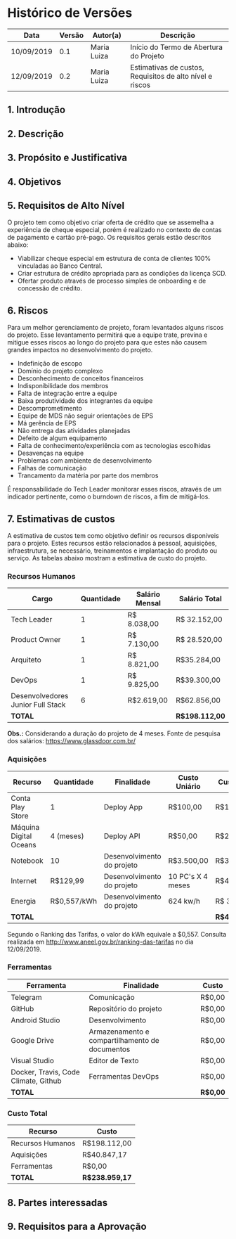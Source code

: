 # Histórico de Versões

| Data | Versão | Autor(a) | Descrição |
| - | - | - | - |
| 10/09/2019 | 0.1 |Maria Luiza | Início do Termo de Abertura do Projeto |
| 12/09/2019 | 0.2 |Maria Luiza | Estimativas de custos, Requisitos de alto nível e riscos |

## 1. Introdução 

## 2. Descrição 

## 3. Propósito e Justificativa 

## 4. Objetivos 


## 5. Requisitos de Alto Nível 
O projeto tem como objetivo criar oferta de crédito que se assemelha a experiência de cheque especial, porém é realizado no contexto de contas de pagamento e cartão pré-pago. Os requisitos gerais estão descritos abaixo: 

* Viabilizar cheque especial em estrutura de conta de clientes 100% vinculadas ao Banco Central.
* Criar estrutura de crédito apropriada para as condições da licença SCD.
* Ofertar produto através de processo simples de onboarding e de concessão de crédito.


## 6. Riscos 

Para um melhor gerenciamento de projeto, foram levantados alguns riscos do projeto. Esse levantamento permitirá que a equipe trate, previna e mitigue esses riscos ao longo do projeto para que estes não causem grandes impactos no desenvolvimento do projeto. 

* Indefinição de escopo
* Domínio do projeto complexo
* Desconhecimento de conceitos financeiros
* Indisponibilidade dos membros
* Falta de integração entre a equipe
* Baixa produtividade dos integrantes da equipe
* Descomprometimento
* Equipe de MDS não seguir orientações de EPS
* Má gerência de EPS
* Não entrega das atividades planejadas
* Defeito de algum equipamento
* Falta de conhecimento/experiência com as tecnologias escolhidas
* Desavenças na equipe
* Problemas com ambiente de desenvolvimento
* Falhas de comunicação
* Trancamento da matéria por parte dos membros

É responsabilidade do Tech Leader monitorar esses riscos, através de um indicador pertinente, como o burndown de riscos, a fim de mitigá-los. 


## 7. Estimativas de custos  
A estimativa de custos tem como objetivo definir os recursos disponíveis para o projeto. Estes recursos estão relacionados à pessoal, aquisições, infraestrutura, se necessário,  treinamentos e implantação do produto ou serviço. As tabelas abaixo mostram a estimativa de custo do projeto. 



### Recursos Humanos

| Cargo | Quantidade | Salário Mensal | Salário Total |
| - | -  | - | - | 
| Tech Leader | 1  | R$ 8.038,00 | R$ 32.152,00 |
| Product Owner | 1  | R$ 7.130,00 | R$ 28.520,00 |
| Arquiteto | 1  | R$ 8.821,00 | R$35.284,00 | 
| DevOps | 1  | R$ 9.825,00 | R$39.300,00 |
| Desenvolvedores Junior Full Stack | 6  | R$2.619,00 | R$62.856,00 |
|**TOTAL**|||**R$198.112,00**|

**Obs.:** Considerando a duração do projeto de 4 meses. Fonte de pesquisa dos salários: https://www.glassdoor.com.br/

### Aquisições

| Recurso | Quantidade | Finalidade | Custo Uniário | Custo Total |
| - | -  | - | - | - | 
| Conta Play Store | 1  | Deploy App | R$100,00 |  R$100,00 |
| Máquina Digital Oceans | 4 (meses)  | Deploy API |  R$50,00 | R$200,00 |
| Notebook | 10  | Desenvolvimento do projeto | R$3.500,00 | R$35.000,00
| Internet | R$129,99  | Desenvolvimento do projeto | 10 PC's X 4 meses | R$4.199,60
| Energia | R$0,557/kWh  | Desenvolvimento do projeto | 624 kw/h | R$ 347,57
|**TOTAL**||||**R$40.847,17**|

Segundo o Ranking das Tarifas, o valor do kWh equivale a $0,557. Consulta realizada em http://www.aneel.gov.br/ranking-das-tarifas no dia 12/09/2019.


### Ferramentas
| Ferramenta | Finalidade | Custo |
| - | -  | - |
| Telegram | Comunicação  | R$0,00 |
| GitHub | Repositório do projeto  | R$0,00 |
| Android Studio | Desenvolvimento  | R$0,00 |
| Google Drive | Armazenamento e compartilhamento de documentos  | R$0,00 |
| Visual Studio | Editor de Texto  | R$0,00 |
|Docker, Travis, Code Climate, Github| Ferramentas DevOps| R$0,00|
|**TOTAL**||**R$0,00**|

### Custo Total
| Recurso | Custo | 
| - | -  | 
| Recursos Humanos | R$198.112,00 | 
| Aquisições | R$40.847,17 | 
| Ferramentas | R$0,00 | 
|**TOTAL**|**R$238.959,17**|

## 8. Partes interessadas 


## 9. Requisitos para a Aprovação 
